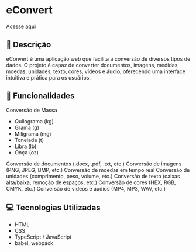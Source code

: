 # eConvert

[Acesse aqui](https://vitukjkk.github.io/eConvert/)

## 📝 Descrição
eConvert é uma aplicação web que facilita a conversão de diversos tipos de dados. O projeto é capaz de converter documentos, imagens, medidas, moedas, unidades, texto, cores, vídeos e áudio, oferecendo uma interface intuitiva e prática para os usuários.

## 🚀 Funcionalidades
Conversão de Massa
- Quilograma (kg)
- Grama (g)
- Miligrama (mg)
- Tonelada (t)
- Libra (lb)
- Onça (oz)

Conversão de documentos (.docx, .pdf, .txt, etc.)
Conversão de imagens (PNG, JPEG, BMP, etc.)
Conversão de moedas em tempo real
Conversão de unidades (comprimento, peso, volume, etc.)
Conversão de texto (caixas alta/baixa, remoção de espaços, etc.)
Conversão de cores (HEX, RGB, CMYK, etc.)
Conversão de vídeos e áudios (MP4, MP3, WAV, etc.)

##  💻 Tecnologias Utilizadas
- HTML
- CSS
- TypeScript / JavaScript 
- babel, webpack
